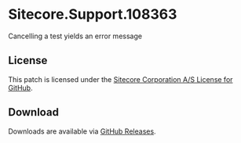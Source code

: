 # Sitecore.Support.108363
Cancelling a test yields an error message

## License  
This patch is licensed under the [Sitecore Corporation A/S License for GitHub](https://github.com/sitecoresupport/Sitecore.Support.108363/blob/master/LICENSE).  

## Download  
Downloads are available via [GitHub Releases](https://github.com/sitecoresupport/Sitecore.Support.108363/releases).  
